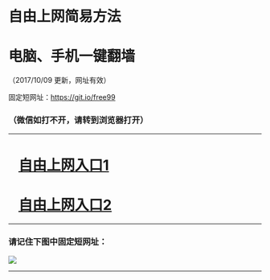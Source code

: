 ﻿# 自由上网简易方法

# 电脑、手机一键翻墙

（2017/10/09 更新，网址有效）

固定短网址：https://git.io/free99

### （微信如打不开，请转到浏览器打开）


***





# &nbsp;&nbsp; <a href="http://ft272361749.fwq-tz-1001.info/fwqtz01.html?t=10090015948 " target="_blank">自由上网入口1</a>
# &nbsp;&nbsp; <a href="http://ft2753222259.fwq-tz-1002.info/fwqtz02.html?t=100900127952 " target="_blank">自由上网入口2</a>
***

### 请记住下图中固定短网址：

<img src="https://s3-us-west-2.amazonaws.com/fwq-1001/yjfq-20170905okok.png" /> 


***

